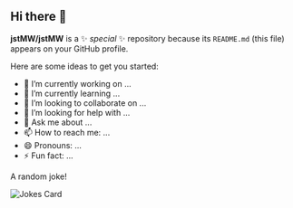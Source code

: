 ## Hi there 👋


**jstMW/jstMW** is a ✨ _special_ ✨ repository because its `README.md` (this file) appears on your GitHub profile.

Here are some ideas to get you started:

- 🔭 I’m currently working on ...
- 🌱 I’m currently learning ...
- 👯 I’m looking to collaborate on ...
- 🤔 I’m looking for help with ...
- 💬 Ask me about ...
- 📫 How to reach me: ...
- 😄 Pronouns: ...
- ⚡ Fun fact: ...

<!--Thanks to https://github.com/ABSphreak/readme-jokes-->
A random joke!
<!-- Markdown -->

![Jokes Card](https://readme-jokes.vercel.app/api)
